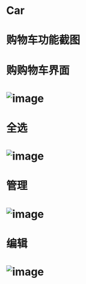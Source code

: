 # Car
# 购物车功能截图
# 购购物车界面
# ![image](https://github.com/pengyu110/Car/blob/master/image/1.png)
# 全选
# ![image](https://github.com/pengyu110/Car/blob/master/image/2.png)
# 管理
# ![image](https://github.com/pengyu110/Car/blob/master/image/3.png)
# 编辑
# ![image](https://github.com/pengyu110/Car/blob/master/image/4.png)
